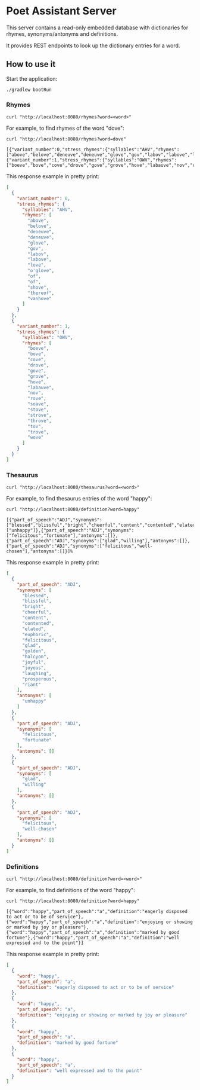 # Poet Assistant Server

This server contains a read-only embedded database with dictionaries for rhymes, synonyms/antonyms and definitions.

It provides REST endpoints to look up the dictionary entries for a word.

## How to use it
Start the application:
```shell
./gradlew bootRun
```

### Rhymes
```shell
curl "http://localhost:8080/rhymes?word=<word>"
````

For example, to find rhymes of the word "dove":
```shell
curl "http://localhost:8080/rhymes?word=dove"

[{"variant_number":0,"stress_rhymes":{"syllables":"AHV","rhymes":["above","belove","deneuve","deneuve","glove","gov","labov","labove","love","o'glove","of","of","shove","thereof","vanhove"]}},{"variant_number":1,"stress_rhymes":{"syllables":"OWV","rhymes":["boeve","bove","cove","drove","gove","grove","hove","labauve","nov","rove","soave","stove","strove","throve","tov","trove","wove"]}}]
```

This response example in pretty print:
```json
[
  {
    "variant_number": 0,
    "stress_rhymes": {
      "syllables": "AHV",
      "rhymes": [
        "above",
        "belove",
        "deneuve",
        "deneuve",
        "glove",
        "gov",
        "labov",
        "labove",
        "love",
        "o'glove",
        "of",
        "of",
        "shove",
        "thereof",
        "vanhove"
      ]
    }
  },
  {
    "variant_number": 1,
    "stress_rhymes": {
      "syllables": "OWV",
      "rhymes": [
        "boeve",
        "bove",
        "cove",
        "drove",
        "gove",
        "grove",
        "hove",
        "labauve",
        "nov",
        "rove",
        "soave",
        "stove",
        "strove",
        "throve",
        "tov",
        "trove",
        "wove"
      ]
    }
  }
]
```

### Thesaurus
```shell
curl "http://localhost:8080/thesaurus?word=<word>"
```

For example, to find thesaurus entries of the word "happy":
```shell
curl "http://localhost:8080/definition?word=happy"

[{"part_of_speech":"ADJ","synonyms":["blessed","blissful","bright","cheerful","content","contented","elated","euphoric","felicitous","glad","golden","halcyon","joyful","joyous","laughing","prosperous","riant"],"antonyms":["unhappy"]},{"part_of_speech":"ADJ","synonyms":["felicitous","fortunate"],"antonyms":[]},{"part_of_speech":"ADJ","synonyms":["glad","willing"],"antonyms":[]},{"part_of_speech":"ADJ","synonyms":["felicitous","well-chosen"],"antonyms":[]}]%
```

This response example in pretty print:
```json
[
  {
    "part_of_speech": "ADJ",
    "synonyms": [
      "blessed",
      "blissful",
      "bright",
      "cheerful",
      "content",
      "contented",
      "elated",
      "euphoric",
      "felicitous",
      "glad",
      "golden",
      "halcyon",
      "joyful",
      "joyous",
      "laughing",
      "prosperous",
      "riant"
    ],
    "antonyms": [
      "unhappy"
    ]
  },
  {
    "part_of_speech": "ADJ",
    "synonyms": [
      "felicitous",
      "fortunate"
    ],
    "antonyms": []
  },
  {
    "part_of_speech": "ADJ",
    "synonyms": [
      "glad",
      "willing"
    ],
    "antonyms": []
  },
  {
    "part_of_speech": "ADJ",
    "synonyms": [
      "felicitous",
      "well-chosen"
    ],
    "antonyms": []
  }
]
```

### Definitions

```shell
curl "http://localhost:8080/definition?word=<word>"
```

For example, to find definitions of the word "happy":

```shell
curl "http://localhost:8080/definition?word=happy"

[{"word":"happy","part_of_speech":"a","definition":"eagerly disposed to act or to be of service"},{"word":"happy","part_of_speech":"a","definition":"enjoying or showing or marked by joy or pleasure"},{"word":"happy","part_of_speech":"a","definition":"marked by good fortune"},{"word":"happy","part_of_speech":"a","definition":"well expressed and to the point"}]
```

This response example in pretty print:
```json
[
  {
    "word": "happy",
    "part_of_speech": "a",
    "definition": "eagerly disposed to act or to be of service"
  },
  {
    "word": "happy",
    "part_of_speech": "a",
    "definition": "enjoying or showing or marked by joy or pleasure"
  },
  {
    "word": "happy",
    "part_of_speech": "a",
    "definition": "marked by good fortune"
  },
  {
    "word": "happy",
    "part_of_speech": "a",
    "definition": "well expressed and to the point"
  }
]
```
